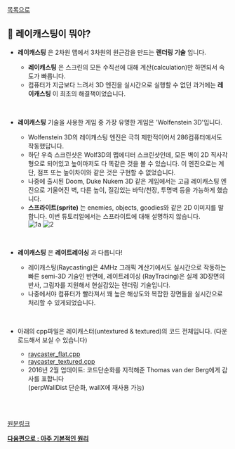 [목록으로](https://github.com/365kim/raycasting_tutorial)

## :crystal_ball: 레이캐스팅이 뭐야?

- __레이캐스팅__ 은 2차원 맵에서 3차원의 원근감을 만드는 __렌더링 기술__ 입니다. 

    - __레이캐스팅__ 은 스크린의 모든 수직선에 대해 계산(calculation)만 하면되서 속도가 빠릅니다.
    - 컴퓨터가 지금보다 느려서 3D 엔진을 실시간으로 실행할 수 없던 과거에는 __레이캐스팅__ 이 최초의 해결책이었습니다. 
<br>

- __레이캐스팅__  기술을 사용한 게임 중 가장 유명한 게임은 'Wolfenstein 3D'입니다.

    - Wolfenstein 3D의 레이캐스팅 엔진은 극히 제한적이어서 286컴퓨터에서도 작동했답니다. 
    - 하단 우측 스크린샷은 Wolf3D의 맵에디터 스크린샷인데, 모든 벽이 2D 직사각형으로 되어있고 높이마저도 다 똑같은 것을 볼 수 있습니다. 이 엔진으로는 계단, 점프 또는 높이차이와 같은 것은 구현할 수 없었습니다.
    - 나중에 출시된 Doom, Duke Nukem 3D 같은 게임에서는 고급 레이캐스팅 엔진으로 기울어진 벽, 다른 높이, 질감있는 바닥/천장, 투명벽 등을 가능하게 했습니다.
    - __스프라이트(sprite)__ 는 enemies, objects, goodies와 같은 2D 이미지를 말합니다. 이번 튜토리얼에서는 스프라이트에 대해 설명하지 않습니다.    <br>
    ![1a](https://user-images.githubusercontent.com/60066472/83317174-e96f3f00-a265-11ea-8433-cc7afeffb42b.jpg)
    ![2](https://user-images.githubusercontent.com/60066472/83316370-6bf50000-a260-11ea-9dc7-1e537d792a81.jpg)
<br>

- __레이캐스팅__ 은 __레이트레이싱__ 과 다릅니다!

    - 레이캐스팅(Raycasting)은 4MHz 그래픽 계산기에서도 실시간으로 작동하는 빠른 semi-3D 기술인 반면에, 레이트레이싱 (RayTracing)은 실제 3D장면의 반사, 그림자를 지원해서 현실감있는 렌더링 기술입니다. 
    - 나중에서야 컴퓨터가 빨라져서 꽤 높은 해상도와 복잡한 장면들을 실시간으로 처리할 수 있게되었습니다.
<br>

- 아래의 cpp파일은 레이캐스터(untextured & textured)의 코드 전체입니다. (다운로드해서 보실 수 있습니다)

    - [raycaster_flat.cpp](https://lodev.org/cgtutor/files/raycaster_flat.cpp)
    - [raycaster_textured.cpp](https://lodev.org/cgtutor/files/raycaster_textured.cpp)
    - 2016년 2월 업데이트: 코드단순화를 지적해준 Thomas van der Berg에게 감사를 표합니다<br>(perpWallDist 단순화, wallX에 재사용 가능)
<br>
<br>

[원문링크](https://lodev.org/cgtutor/raycasting.html#Introduction)
<br>

[__다음편으로 : 아주 기본적인 원리__](https://github.com/365kim/raycasting_tutorial/2_basics.md)
